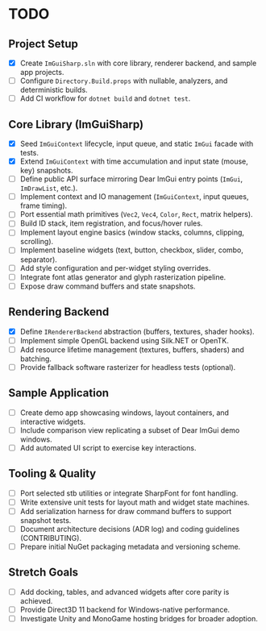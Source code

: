 # TODO

## Project Setup
- [x] Create `ImGuiSharp.sln` with core library, renderer backend, and sample app projects.
- [ ] Configure `Directory.Build.props` with nullable, analyzers, and deterministic builds.
- [ ] Add CI workflow for `dotnet build` and `dotnet test`.

## Core Library (ImGuiSharp)
- [x] Seed `ImGuiContext` lifecycle, input queue, and static `ImGui` facade with tests.
- [x] Extend `ImGuiContext` with time accumulation and input state (mouse, key) snapshots.
- [ ] Define public API surface mirroring Dear ImGui entry points (`ImGui`, `ImDrawList`, etc.).
- [ ] Implement context and IO management (`ImGuiContext`, input queues, frame timing).
- [ ] Port essential math primitives (`Vec2`, `Vec4`, `Color`, `Rect`, matrix helpers).
- [ ] Build ID stack, item registration, and focus/hover rules.
- [ ] Implement layout engine basics (window stacks, columns, clipping, scrolling).
- [ ] Implement baseline widgets (text, button, checkbox, slider, combo, separator).
- [ ] Add style configuration and per-widget styling overrides.
- [ ] Integrate font atlas generator and glyph rasterization pipeline.
- [ ] Expose draw command buffers and state snapshots.

## Rendering Backend
- [x] Define `IRendererBackend` abstraction (buffers, textures, shader hooks).
- [ ] Implement simple OpenGL backend using Silk.NET or OpenTK.
- [ ] Add resource lifetime management (textures, buffers, shaders) and batching.
- [ ] Provide fallback software rasterizer for headless tests (optional).

## Sample Application
- [ ] Create demo app showcasing windows, layout containers, and interactive widgets.
- [ ] Include comparison view replicating a subset of Dear ImGui demo windows.
- [ ] Add automated UI script to exercise key interactions.

## Tooling & Quality
- [ ] Port selected stb utilities or integrate SharpFont for font handling.
- [ ] Write extensive unit tests for layout math and widget state machines.
- [ ] Add serialization harness for draw command buffers to support snapshot tests.
- [ ] Document architecture decisions (ADR log) and coding guidelines (CONTRIBUTING).
- [ ] Prepare initial NuGet packaging metadata and versioning scheme.

## Stretch Goals
- [ ] Add docking, tables, and advanced widgets after core parity is achieved.
- [ ] Provide Direct3D 11 backend for Windows-native performance.
- [ ] Investigate Unity and MonoGame hosting bridges for broader adoption.

